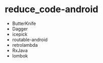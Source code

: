 reduce_code-android
===================

- ButterKnife
- Dagger
- icepick
- routable-android
- retrolambda
- RxJava
- lombok
